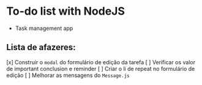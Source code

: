 # To-do list with NodeJS
* Task management app

## Lista de afazeres:

[x] Construir o `modal` do formulário de edição da tarefa
[ ] Verificar os valor de important conclusion e reminder
[ ] Criar o li de repeat no formulário de edição
[ ] Melhorar as mensagens do `Message.js`
